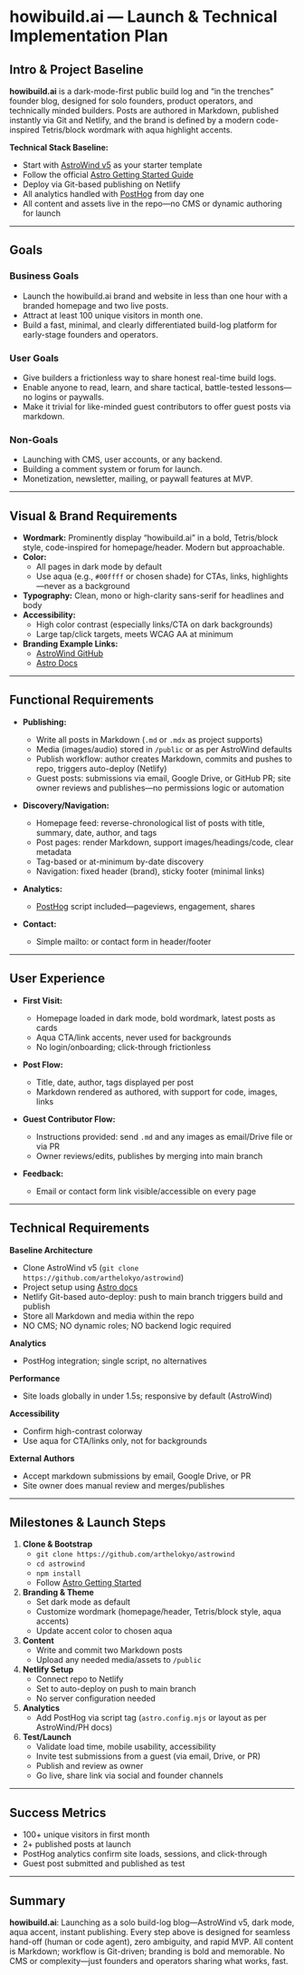# howibuild.ai — Launch & Technical Implementation Plan

## Intro & Project Baseline

**howibuild.ai** is a dark-mode-first public build log and “in the trenches” founder blog, designed for solo founders, product operators, and technically minded builders. Posts are authored in Markdown, published instantly via Git and Netlify, and the brand is defined by a modern code-inspired Tetris/block wordmark with aqua highlight accents.

**Technical Stack Baseline:**  
- Start with [AstroWind v5](https://github.com/arthelokyo/astrowind) as your starter template
- Follow the official [Astro Getting Started Guide](https://docs.astro.build/en/getting-started/)
- Deploy via Git-based publishing on Netlify
- All analytics handled with [PostHog](https://posthog.com/) from day one
- All content and assets live in the repo—no CMS or dynamic authoring for launch

---

## Goals

### Business Goals
- Launch the howibuild.ai brand and website in less than one hour with a branded homepage and two live posts.
- Attract at least 100 unique visitors in month one.
- Build a fast, minimal, and clearly differentiated build-log platform for early-stage founders and operators.

### User Goals
- Give builders a frictionless way to share honest real-time build logs.
- Enable anyone to read, learn, and share tactical, battle-tested lessons—no logins or paywalls.
- Make it trivial for like-minded guest contributors to offer guest posts via markdown.

### Non-Goals
- Launching with CMS, user accounts, or any backend.
- Building a comment system or forum for launch.
- Monetization, newsletter, mailing, or paywall features at MVP.

---

## Visual & Brand Requirements

- **Wordmark:** Prominently display “howibuild.ai” in a bold, Tetris/block style, code-inspired for homepage/header. Modern but approachable.
- **Color:**  
  - All pages in dark mode by default  
  - Use aqua (e.g., `#00ffff` or chosen shade) for CTAs, links, highlights—never as a background  
- **Typography:** Clean, mono or high-clarity sans-serif for headlines and body
- **Accessibility:**  
  - High color contrast (especially links/CTA on dark backgrounds)  
  - Large tap/click targets, meets WCAG AA at minimum  
- **Branding Example Links:**  
  - [AstroWind GitHub](https://github.com/arthelokyo/astrowind)  
  - [Astro Docs](https://docs.astro.build/en/getting-started/)

---

## Functional Requirements

- **Publishing:**
  - Write all posts in Markdown (`.md` or `.mdx` as project supports)
  - Media (images/audio) stored in `/public` or as per AstroWind defaults
  - Publish workflow: author creates Markdown, commits and pushes to repo, triggers auto-deploy (Netlify)
  - Guest posts: submissions via email, Google Drive, or GitHub PR; site owner reviews and publishes—no permissions logic or automation

- **Discovery/Navigation:**
  - Homepage feed: reverse-chronological list of posts with title, summary, date, author, and tags
  - Post pages: render Markdown, support images/headings/code, clear metadata  
  - Tag-based or at-minimum by-date discovery
  - Navigation: fixed header (brand), sticky footer (minimal links)

- **Analytics:**
  - [PostHog](https://posthog.com/) script included—pageviews, engagement, shares
  
- **Contact:**
  - Simple mailto: or contact form in header/footer

---

## User Experience

- **First Visit:**
  - Homepage loaded in dark mode, bold wordmark, latest posts as cards
  - Aqua CTA/link accents, never used for backgrounds
  - No login/onboarding; click-through frictionless

- **Post Flow:**
  - Title, date, author, tags displayed per post
  - Markdown rendered as authored, with support for code, images, links

- **Guest Contributor Flow:**
  - Instructions provided: send `.md` and any images as email/Drive file or via PR
  - Owner reviews/edits, publishes by merging into main branch
  
- **Feedback:**
  - Email or contact form link visible/accessible on every page

---

## Technical Requirements

**Baseline Architecture**
- Clone AstroWind v5 (`git clone https://github.com/arthelokyo/astrowind`)
- Project setup using [Astro docs](https://docs.astro.build/en/getting-started/)
- Netlify Git-based auto-deploy: push to main branch triggers build and publish
- Store all Markdown and media within the repo
- NO CMS; NO dynamic roles; NO backend logic required

**Analytics**
- PostHog integration; single script, no alternatives

**Performance**
- Site loads globally in under 1.5s; responsive by default (AstroWind)

**Accessibility**
- Confirm high-contrast colorway
- Use aqua for CTA/links only, not for backgrounds

**External Authors**
- Accept markdown submissions by email, Google Drive, or PR
- Site owner does manual review and merges/publishes

---

## Milestones & Launch Steps

1. **Clone & Bootstrap**
   - `git clone https://github.com/arthelokyo/astrowind`
   - `cd astrowind`
   - `npm install`
   - Follow [Astro Getting Started](https://docs.astro.build/en/getting-started/)
2. **Branding & Theme**
   - Set dark mode as default
   - Customize wordmark (homepage/header, Tetris/block style, aqua accents)
   - Update accent color to chosen aqua
3. **Content**
   - Write and commit two Markdown posts
   - Upload any needed media/assets to `/public`
4. **Netlify Setup**
   - Connect repo to Netlify
   - Set to auto-deploy on push to main branch
   - No server configuration needed
5. **Analytics**
   - Add PostHog via script tag (`astro.config.mjs` or layout as per AstroWind/PH docs)
6. **Test/Launch**
   - Validate load time, mobile usability, accessibility
   - Invite test submissions from a guest (via email, Drive, or PR)
   - Publish and review as owner
   - Go live, share link via social and founder channels

---

## Success Metrics
- 100+ unique visitors in first month
- 2+ published posts at launch
- PostHog analytics confirm site loads, sessions, and click-through
- Guest post submitted and published as test

---

## Summary

**howibuild.ai**: Launching as a solo build-log blog—AstroWind v5, dark mode, aqua accent, instant publishing. Every step above is designed for seamless hand-off (human or code agent), zero ambiguity, and rapid MVP. All content is Markdown; workflow is Git-driven; branding is bold and memorable. No CMS or complexity—just founders and operators sharing what works, fast.